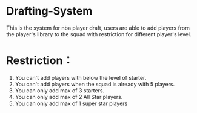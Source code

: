 # Drafting-System
This is the system for nba player draft, users are able to add players from the player's library to the squad with restriction for different player's level.

# Restriction：
1. You can't add players with below the level of  starter.
2. You can't add players when the squad is already with 5 players.
3. You can only add max of 3 starters.
4. You can only add max of 2 All Star players.
5. You can only add max of 1 super star players
